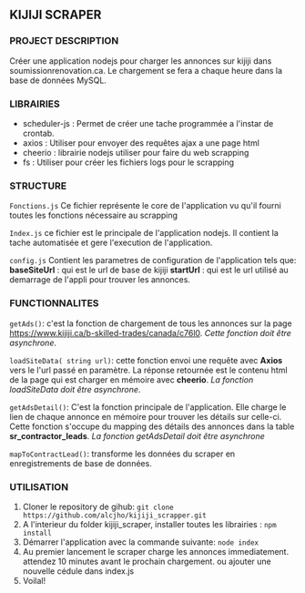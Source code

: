 ## KIJIJI SCRAPER

### PROJECT DESCRIPTION

Créer une application nodejs pour charger les annonces sur kijiji dans soumissionrenovation.ca. Le chargement se fera a chaque heure dans la base de données MySQL.

### LIBRAIRIES

- scheduler-js : Permet de créer une tache programmée a l'instar de crontab.
- axios : Utiliser pour envoyer des requêtes ajax a une page html
- cheerio : librairie nodejs utiliser pour faire du web scrapping
- fs : Utiliser pour créer les fichiers logs pour le scrapping

### STRUCTURE

`Fonctions.js`
Ce fichier représente le core de l'application vu qu'il fourni toutes les fonctions nécessaire au scrapping

`Index.js`
ce fichier est le principale de l'application nodejs. Il contient la tache automatisée et gere l'execution de l'application.

`config.js`
Contient les parametres de configuration de l'application tels que:
**baseSiteUrl** : qui est le url de base de kijiji
**startUrl** : qui est le url utilisé au demarrage de l'appli pour trouver les annonces.

### FUNCTIONNALITES

`getAds()`: c'est la fonction de chargement de tous les annonces sur la page https://www.kijiji.ca/b-skilled-trades/canada/c76l0. *Cette fonction doit être asynchrone*.

`loadSiteData( string url)`: cette fonction envoi une requête avec **Axios** vers le l'url passé en paramètre. La réponse retournée est le contenu html de la page qui est charger en mémoire avec **cheerio**. *La fonction loadSiteData doit être asynchrone*.

`getAdsDetail()`: C'est la fonction principale de l'application. Elle charge le lien de chaque annonce en mémoire pour trouver les détails sur celle-ci. Cette fonction s'occupe du mapping des détails des annonces dans la table **sr_contractor_leads**. *La fonction getAdsDetail doit être asynchrone*

`mapToContractLead()`: transforme les données du scraper en enregistrements de base de données.

### UTILISATION

1. Cloner le repository de gihub:
   `git clone https://github.com/alcjho/kijiji_scrapper.git`
2. A l'interieur du folder kijiji_scraper, installer toutes les librairies :
   `npm install`
3. Démarrer l'application avec la commande suivante:
   `node index`
4. Au premier lancement le scraper charge les annonces immediatement.
   attendez 10 minutes avant le prochain chargement. ou ajouter une nouvelle cédule dans index.js
5. Voilal!